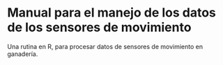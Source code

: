 
# Manual para el manejo de los datos de los sensores de movimiento

Una rutina en R, para procesar datos de sensores de movimiento en ganadería.

